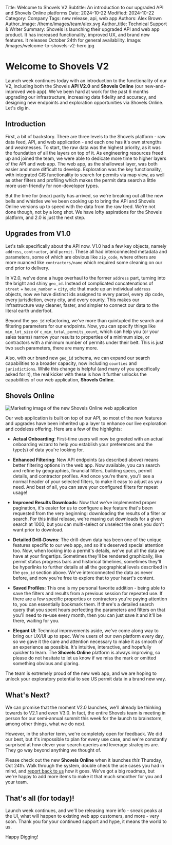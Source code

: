 Title: Welcome to Shovels V2
Subtitle: An introduction to our upgraded API and Shovels Online platforms
Date: 2024-10-22
Modified: 2024-10-22
Category: Company
Tags: new release, api, web app
Authors: Alex Brown
Author_image: /theme/images/team/alex.svg
Author_title: Technical Support & Writer
Summary: Shovels is launching their upgraded API and web app product. It has increased functionality, improved UX, and brand new features. It releases October 24th for general availability. 
Image: /images/welcome-to-shovels-v2-hero.jpg

# Welcome to Shovels V2

Launch week continues today with an introduction to the functionality of our V2, including both the Shovels **API V2.0** and **Shovels Online** (our new-and-improved web app). We've been hard at work for the past 6 months upgrading our infrastructure, increasing data fidelity and accuracy, and designing new endpoints and exploration opportunities via Shovels Online. Let's dig in.

## Introduction

First, a bit of backstory. There are three levels to the Shovels platform - raw data feed, API, and web application - and each one has it's own strengths and weaknesses. To start, the raw data was the highest priority, as it was the foundation of all the layers on top of it. As engineering resources freed up and joined the team, we were able to dedicate more time to higher layers of the API and web app. The web app, as the shallowest layer, was both easier and more difficult to develop. Exploration was the key functionality, with integrated GIS functionality to search for permits via map view, as well as other filters and profiling which makes the permit data search a little more user-friendly for non-developer types. 

But the time for (near) parity has arrived, so we're breaking out all the new bells and whistles we've been cooking up to bring the API and Shovels Online versions up to speed with the data from the raw feed. We're not done though, not by a long shot. We have lofty aspirations for the Shovels platform, and 2.0 is just the next step. 

## Upgrades from V1.0

Let's talk specifically about the API now. V1.0 had a few key objects, namely `address`, `contractor`, and `permit`. These all had interconnected metadata and parameters, some of which are obvious like `zip_code`, where others are more nuanced like `contractors/name` which required some cleaning on our end prior to delivery. 

In V2.0, we've done a huge overhaul to the former `address` part, turning into the bright and shiny `geo_id`. Instead of complicated concatenations of `street` + `house_number` + `city`, etc that made up an individual `address` objects, now we have distinct ids assigned to every parcel, every zip code, every jurisdiction, every city, and every county. This makes our infrastructure way cleaner, faster, and simpler to connect our data to the literal earth underfoot.

Beyond the `geo_id` refactoring, we've more than quintupled the search and filtering parameters for our endpoints. Now, you can specify things like `min_lot_size` or `c_min_total_permits_count`, which can help you (or your sales teams) narrow your results to properties of a minimum size, or contractors with a minimum number of permits under their belt. This is just two such parameters, there are many more.

Also, with our brand new `geo_id` schema, we can expand our search capabilities to a broader capacity, now including `counties` and `jurisdictions`. While this change is helpful (and many of you specifically asked for it), the real kicker with these is how it further unlocks the capabilities of our web application, **Shovels Online**.

## Shovels Online

![Marketing image of the new Shovels Online web application](/images/shovels-online.png)

Our web application is built on top of our API, so most of the new features and upgrades have been inherited up a layer to enhance our live exploration and codeless offering. Here are a few of the highlights:

* **Actual Onboarding**: First-time users will now be greeted with an actual onboarding wizard to help you establish your preferences and the type(s) of data you're looking for. 

* **Enhanced Filtering**: New API endpoints (as described above) means better filtering options in the web app. Now available, you can search and refine by geographies, financial filters, building specs, permit details, and contractor profiles. And once you're there, you'll see a normal header of your selected filters, to make it easy to adjust as you need. And best of all, you can save your configured filters for repeat usage! 

* **Improved Results Downloads**: Now that we've implemented proper pagination, it's easier for us to configure a key feature that's been requested from the very beginning: downloading the results of a filter or search. For this initial release, we're maxing out downloads for a given search at 1000, but you can multi-select or unselect the ones you don't want prior to download. 

* **Detailed Drill-Downs**: The drill-down data has been one of the unique features specific to our web app, and so it's deserved special attention too. Now, when looking into a permit's details, we've put all the data we have at your fingertips. Sometimes they'll be rendered graphically, like permit status progress bars and historical timelines, sometimes they'll be hyperlinks to further details at all the geographical levels described in the `geo_id` section above. We've interconnected the data as never before, and now you're free to explore that to your heart's content. 

* **Saved Profiles**: This one is my personal favorite addition - being able to save the filters and results from a previous session for repeated use. If there are a few specific properties or contractors you're paying attention to, you can essentially bookmark them. If there's a detailed search query that you spent hours perfecting the parameters and filters on that you'll need to re-use every month, then you can just save it and it'll be there, waiting for you. 

* **Elegant UI**: Technical improvements aside, we've come along way to bring our UX/UI up to spec. We're users of our own platform every day, so we gave it the care and attention necessary to make it as smooth of an experience as possible. It's intuitive, interactive, and hopefully quicker to learn. The **Shovels Online** platform is always improving, so please do not hesitate to let us know if we miss the mark or omitted something obvious and glaring. 

The team is extremely proud of the new web app, and we are hoping to unlock your exploratory potential to see US permit data in a brand new way.

## What's Next?

We can promise that the moment V2.0 launches, we'll already be thinking towards to V2.1 and even V3.0. In fact, the entire Shovels team is meeting in person for our semi-annual summit this week for the launch to brainstorm, among other things, what we do next. 

However, in the shorter term, we're completely open for feedback. We did our best, but it's impossible to plan for every use case, and we're constantly surprised at how clever your search queries and leverage strategies are. They go way beyond anything we thought of.

Please check out the new **Shovels Online** when it launches *this* Thursday, Oct 24th. Walk through the system, double check the use cases you had in mind, and [report back to us](mailto:support@shovels.ai) how it goes. We've got a big roadmap, but we're happy to add more items to make it that much smoother for you and your team. 

## That's all (for today)!

Launch week continues, and we'll be releasing more info - sneak peaks at the UI, what will happen to existing web app customers, and more - very soon. Thank you for your continued support and hype, it means the world to us. 

Happy Digging!
